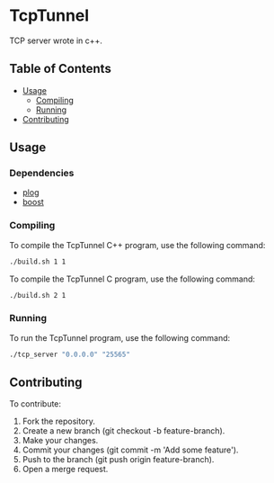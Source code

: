# TcpTunnel

TCP server wrote in c++.

## Table of Contents

- [Usage](#usage)
  - [Compiling](#compiling)
  - [Running](#running)
- [Contributing](#contributing)

## Usage

### Dependencies 

- [plog](https://github.com/SergiusTheBest/plog)
- [boost](https://www.boost.org/)

### Compiling

To compile the TcpTunnel C++ program, use the following command:

```bash
./build.sh 1 1
```

To compile the TcpTunnel C program, use the following command:

```bash
./build.sh 2 1
```

### Running

To run the TcpTunnel program, use the following command:

```bash
./tcp_server "0.0.0.0" "25565"
```

## Contributing

To contribute:

1. Fork the repository.
2. Create a new branch (git checkout -b feature-branch).
3. Make your changes.
4. Commit your changes (git commit -m 'Add some feature').
5. Push to the branch (git push origin feature-branch).
6. Open a merge request.